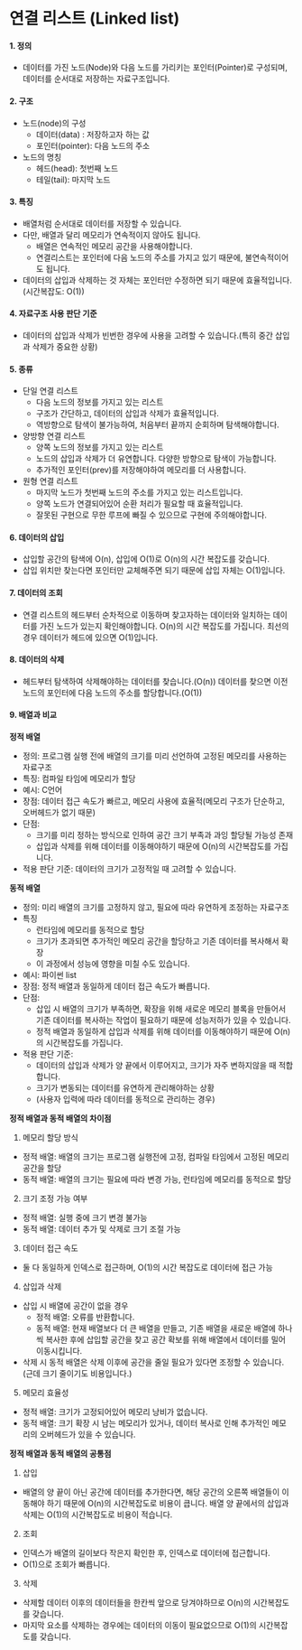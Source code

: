 # 연결 리스트 (Linked list)

#### 1. 정의
- 데이터를 가진 노드(Node)와 다음 노드를 가리키는 포인터(Pointer)로 구성되며, 데이터를 순서대로 저장하는 자료구조입니다.

#### 2. 구조
- 노드(node)의 구성
  - 데이터(data) : 저장하고자 하는 값
  - 포인터(pointer): 다음 노드의 주소
- 노드의 명칭
  - 헤드(head): 첫번째 노드
  - 테일(tail): 마지막 노드

#### 3. 특징
- 배열처럼 순서대로 데이터를 저장할 수 있습니다.
- 다만, 배열과 달리 메모리가 연속적이지 않아도 됩니다.
  - 배열은 연속적인 메모리 공간을 사용해야합니다.
  - 연결리스트는 포인터에 다음 노드의 주소를 가지고 있기 때문에, 불연속적이어도 됩니다.
- 데이터의 삽입과 삭제하는 것 자체는 포인터만 수정하면 되기 때문에 효율적입니다. (시간복잡도: O(1))

#### 4. 자료구조 사용 판단 기준
- 데이터의 삽입과 삭제가 빈번한 경우에 사용을 고려할 수 있습니다.(특히 중간 삽입과 삭제가 중요한 상황)

#### 5. 종류
- 단일 연결 리스트
  - 다음 노드의 정보를 가지고 있는 리스트
  - 구조가 간단하고, 데이터의 삽입과 삭제가 효율적입니다.
  - 역방향으로 탐색이 불가능하여, 처음부터 끝까지 순회하며 탐색해야합니다.
- 양방향 연결 리스트
  - 양쪽 노드의 정보를 가지고 있는 리스트
  - 노드의 삽입과 삭제가 더 유연합니다. 다양한 방향으로 탐색이 가능합니다.
  - 추가적인 포인터(prev)를 저장해야하여 메모리를 더 사용합니다.
- 원형 연결 리스트
  - 마지막 노드가 첫번째 노드의 주소를 가지고 있는 리스트입니다.
  - 양쪽 노드가 연결되어있어 순환 처리가 필요할 때 효율적입니다.
  - 잘못된 구현으로 무한 루프에 빠질 수 있으므로 구현에 주의해야합니다.

#### 6. 데이터의 삽입
- 삽입할 공간의 탐색에 O(n), 삽입에 O(1)로 O(n)의 시간 복잡도를 갖습니다.
- 삽입 위치만 찾는다면 포인터만 교체해주면 되기 때문에 삽입 자체는 O(1)입니다.

#### 7. 데이터의 조회
- 연결 리스트의 헤드부터 순차적으로 이동하며 찾고자하는 데이터와 일치하는 데이터를 가진 노드가 있는지 확인해야합니다. O(n)의 시간 복잡도를 가집니다. 최선의 경우 데이터가 헤드에 있으면 O(1)입니다.

#### 8. 데이터의 삭제
- 헤드부터 탐색하여 삭제해야하는 데이터를 찾습니다.(O(n)) 데이터를 찾으면 이전 노드의 포인터에 다음 노드의 주소를 할당합니다.(O(1))

#### 9. 배열과 비교
**정적 배열**
- 정의: 프로그램 실행 전에 배열의 크기를 미리 선언하여 고정된 메모리를 사용하는 자료구조
- 특징: 컴파일 타임에 메모리가 할당
- 예시: C언어
- 장점: 데이터 접근 속도가 빠르고, 메모리 사용에 효율적(메모리 구조가 단순하고, 오버헤드가 없기 때문)
- 단점:
  - 크기를 미리 정하는 방식으로 인하여 공간 크기 부족과 과잉 할당될 가능성 존재
  - 삽입과 삭제를 위해 데이터를 이동해야하기 때문에 O(n)의 시간복잡도를 가집니다.
- 적용 판단 기준: 데이터의 크기가 고정적일 때 고려할 수 있습니다.

**동적 배열**
- 정의: 미리 배열의 크기를 고정하지 않고, 필요에 따라 유연하게 조정하는 자료구조
- 특징
  - 런타임에 메모리를 동적으로 할당
  - 크기가 초과되면 추가적인 메모리 공간을 할당하고 기존 데이터를 복사해서 확장
  - 이 과정에서 성능에 영향을 미칠 수도 있습니다.
- 예시: 파이썬 list
- 장점: 정적 배열과 동일하게 데이터 접근 속도가 빠릅니다.
- 단점: 
  - 삽입 시 배열의 크기가 부족하면, 확장을 위해 새로운 메모리 블록을 만들어서 기존 데이터를 복사하는 작업이 필요하기 때문에 성능저하가 있을 수 있습니다. 
  - 정적 배열과 동일하게 삽입과 삭제를 위해 데이터를 이동해야하기 때문에 O(n)의 시간복잡도를 가집니다. 
- 적용 판단 기준:
  - 데이터의 삽입과 삭제가 양 끝에서 이루어지고, 크기가 자주 변하지않을 때 적합합니다.
  - 크기가 변동되는 데이터를 유연하게 관리해야하는 상황
  - (사용자 입력에 따라 데이터를 동적으로 관리하는 경우)

**정적 배열과 동적 배열의 차이점**
1. 메모리 할당 방식
  - 정적 배열: 배열의 크기는 프로그램 실행전에 고정, 컴파일 타임에서 고정된 메모리 공간을 할당
  - 동적 배열: 배열의 크기는 필요에 따라 변경 가능, 런타임에 메모리를 동적으로 할당
2. 크기 조정 가능 여부
  - 정적 배열: 실행 중에 크기 변경 불가능
  - 동적 배열: 데이터 추가 및 삭제로 크기 조절 가능
3. 데이터 접근 속도
  - 둘 다 동일하게 인덱스로 접근하며, O(1)의 시간 복잡도로 데이터에 접근 가능
4. 삽입과 삭제
  - 삽입 시 배열에 공간이 없을 경우
    - 정적 배열: 오류를 반환합니다.
    - 동적 배열: 현재 배열보다 더 큰 배열을 만들고, 기존 배열을 새로운 배열에 하나씩 복사한 후에 삽입할 공간을 찾고 공간 확보를 위해 배열에서 데이터를 밀어 이동시킵니다.
  - 삭제 시 동적 배열은 삭제 이후에 공간을 줄일 필요가 있다면 조정할 수 있습니다. (근데 크기 줄이기도 비용입니다.)
5. 메모리 효율성
  - 정적 배열: 크기가 고정되어있어 메모리 낭비가 없습니다.
  - 동적 배열: 크기 확장 시 남는 메모리가 있거나, 데이터 복사로 인해 추가적인 메모리의 오버헤드가 있을 수 있습니다.

**정적 배열과 동적 배열의 공통점**
1. 삽입
  - 배열의 양 끝이 아닌 공간에 데이터를 추가한다면, 해당 공간의 오른쪽 배열들이 이동해야 하기 때문에 O(n)의 시간복잡도로 비용이 큽니다. 배열 양 끝에서의 삽입과 삭제는 O(1)의 시간복잡도로 비용이 적습니다.
2. 조회
  - 인덱스가 배열의 길이보다 작은지 확인한 후, 인덱스로 데이터에 접근합니다.
  - O(1)으로 조회가 빠릅니다.
3. 삭제
  - 삭제할 데이터 이후의 데이터들을 한칸씩 앞으로 당겨야하므로 O(n)의 시간복잡도를 갖습니다.
  - 마지막 요소를 삭제하는 경우에는 데이터의 이동이 필요없으므로 O(1)의 시간복잡도를 갖습니다.
